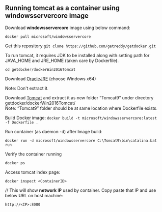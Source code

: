 
## Running tomcat as a container using windowsservercore image

Download **windowsservercore** image using below command:

`docker pull microsoft/windowsservercore` 

Get this repository
`git clone https://github.com/getreddy/getdocker.git`

To run tomcat, it requires JDK to be installed along with setting path for JAVA_HOME and JRE_HOME (taken care by Dockerfile). 

`cd getdocker/dockerWin2016Tomcat`

Download [OracleJRE](http://www.oracle.com/technetwork/java/javase/downloads/server-jre8-downloads-2133154.html) 
(choose Windows x64)

Note: Don't extract it. 

Download [Tomcat](http://mirrors.advancedhosters.com/apache/tomcat/tomcat-9/v9.0.0.M20/bin/apache-tomcat-9.0.0.M20-windows-x64.zip) 
and extract it as new folder “Tomcat9” under directory getdocker/dockerWin2016Tomcat/  
Note: “Tomcat9” folder should be at same location where Dockerfile exists. 

Build Docker image:
`docker build -t microsoft/windowsservercore:latest -f Dockerfile . `

Run container (as daemon -d) after Image build:

`docker run -d microsoft/windowsservercore C:\Tomcat9\bin\catalina.bat run`

Verify the container running 

`docker ps `

Access tomcat index page:

`docker inspect <ContainerID> `

// This will show **network IP** used by container. Copy paste that IP and use below URL on host machine:

`http://<IP>:8080`
